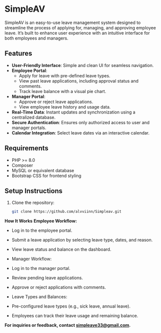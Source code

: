 # SimpleAV

SimpleAV is an easy-to-use leave management system designed to streamline the process of applying for, managing, and approving employee leave. It’s built to enhance user experience with an intuitive interface for both employees and managers.

## Features

- **User-Friendly Interface**: Simple and clean UI for seamless navigation.
- **Employee Portal**:
  - Apply for leave with pre-defined leave types.
  - View past leave applications, including approval status and comments.
  - Track leave balance with a visual pie chart.
- **Manager Portal**:
  - Approve or reject leave applications.
  - View employee leave history and usage data.
- **Real-Time Data**: Instant updates and synchronization using a centralized database.
- **Secure Authentication**: Ensures only authorized access to user and manager portals.
- **Calendar Integration**: Select leave dates via an interactive calendar.

## Requirements

- PHP >= 8.0
- Composer
- MySQL or equivalent database
- Bootstrap CSS for frontend styling

## Setup Instructions

1. Clone the repository:
   ```bash
   git clone https://github.com/alvviinn/Simpleav.git
**How It Works**
**Employee Workflow:**

- Log in to the employee portal.
- Submit a leave application by selecting leave type, dates, and reason.
- View leave status and balance on the dashboard.
- Manager Workflow:

- Log in to the manager portal.
- Review pending leave applications.
- Approve or reject applications with comments.
- Leave Types and Balances:

- Pre-configured leave types (e.g., sick leave, annual leave).
- Employees can track their leave usage and remaining balance.

**For inquiries or feedback, contact simpleave33@gmail.com.**
